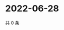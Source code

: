 # 2022-06-28

共 0 条

<!-- BEGIN WEIBO -->
<!-- 最后更新时间 Tue Jun 28 2022 22:14:10 GMT+0800 (China Standard Time) -->

<!-- END WEIBO -->
